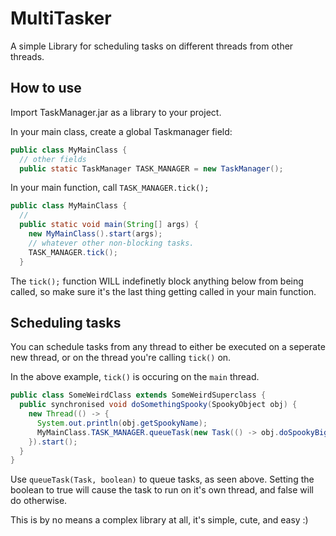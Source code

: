 # MultiTasker
A simple Library for scheduling tasks on different threads from other threads.

## How to use
Import TaskManager.jar as a library to your project.

In your main class, create a global Taskmanager field:

```Java
public class MyMainClass {
  // other fields
  public static TaskManager TASK_MANAGER = new TaskManager();
```

In your main function, call `TASK_MANAGER.tick();`

```Java
public class MyMainClass {
  //
  public static void main(String[] args) {
    new MyMainClass().start(args);
    // whatever other non-blocking tasks.
    TASK_MANAGER.tick();
  }
```
The `tick();` function WILL indefinetly block anything below from being called, so make sure it's the last thing getting called in your main function.

## Scheduling tasks

You can schedule tasks from any thread to either be executed on a seperate new thread, or on the thread you're calling `tick()` on.

In the above example, `tick()` is occuring on the `main` thread.

```Java
public class SomeWeirdClass extends SomeWeirdSuperclass {
  public synchronised void doSomethingSpooky(SpookyObject obj) {
    new Thread(() -> {
      System.out.println(obj.getSpookyName);
      MyMainClass.TASK_MANAGER.queueTask(new Task(() -> obj.doSpookyBigTask(), false);
    }).start();
  }
}
```

Use `queueTask(Task, boolean)` to queue tasks, as seen above. Setting the boolean to true will cause the task to run on it's own thread, and false will do otherwise.

This is by no means a complex library at all, it's simple, cute, and easy :)
